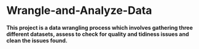 # Wrangle-and-Analyze-Data
#### This project is a data wrangling process which involves gathering three different datasets, assess to check for quality and tidiness issues and clean the issues found.
